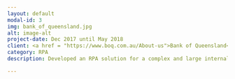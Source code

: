 ```yaml
---
layout: default
modal-id: 3
img: bank_of_queensland.jpg
alt: image-alt
project-date: Dec 2017 until May 2018
client: <a href = "https://www.boq.com.au/About-us">Bank of Queensland</a>
category: RPA
description: Developed an RPA solution for a complex and large internal BOQ business process. Focus points during this engagement included RPA process development, collaborating with multiple RPA developers on one complex process build using agile methods (Epics, Usser Stories, Scrums, Retrospectives, Sprint Planning etc), and leading the overall documentation of the final RPA process solution (Business Rules, How to Handle Exceptions etc).

---
```

